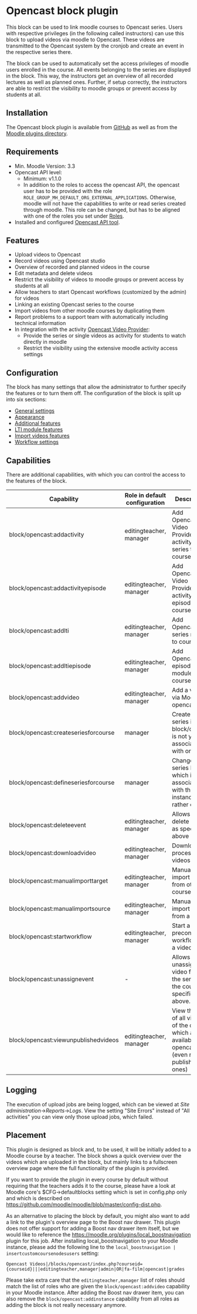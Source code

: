 # Opencast block plugin

This block can be used to link moodle courses to Opencast series. 
Users with respective privileges (in the following called instructors) can use this block to upload videos via moodle to Opencast. 
These videos are transmitted to the Opencast system by the cronjob and create an event in the respective series there.

The block can be used to automatically set the access privileges of moodle users enrolled in the course. 
All events belonging to the series are displayed in the block. 
This way, the instructors get an overview of all recorded lectures as well as planned ones. 
Further, if setup correctly, the instructors are able to restrict the visibility to moodle groups or prevent access by students at all.

## Installation

The Opencast block plugin is available from [GitHub](https://github.com/Opencast-Moodle/moodle-block_opencast/releases) as well as from the [Moodle plugins directory](https://moodle.org/plugins/block_opencast).

## Requirements

* Min. Moodle Version: 3.3
* Opencast API level:
    + Minimum: v1.1.0
    + In addition to the roles to access the opencast API, the opencast user has to be provided with the role `ROLE_GROUP_MH_DEFAULT_ORG_EXTERNAL_APPLICATIONS`.
      Otherwise, moodle will not have the capabilities to write or read series created through moodle.
      This role can be changed, but has to be aligned with one of the roles you set under [Roles](general_settings.md#roles).
* Installed and configured [Opencast API tool](https://github.com/Opencast-Moodle/moodle-tool_opencast).

## Features
* Upload videos to Opencast
* Record videos using Opencast studio
* Overview of recorded and planned videos in the course
* Edit metadata and delete videos
* Restrict the visibility of videos to moodle groups or prevent access by students at all
* Allow teachers to start Opencast workflows (customized by the admin) for videos
* Linking an existing Opencast series to the course
* Import videos from other moodle courses by duplicating them
* Report problems to a support team with automatically including technical information
* In integration with the activity [Opencast Video Provider](https://moodle.org/plugins/mod_opencast):
    + Provide the series or single videos as activity for students to watch directly in moodle
    + Restrict the visibility using the extensive moodle activity access settings


## Configuration

The block has many settings that allow the administrator to further specify the features or to turn them off.
The configuration of the block is split up into six sections:

* [General settings](general_settings.md)
* [Appearance](appearance.md)
* [Additional features](additional_features.md)
* [LTI module features](lti_module_features.md)
* [Import videos features](import_module_features.md)
* [Workflow settings](workflow_settings.md)

## Capabilities

There are additional capabilities, with which you can control the access to the features of the block.

| Capability                           | Role in default configuration | Description                                                                                          |
|--------------------------------------|-------------------------------|------------------------------------------------------------------------------------------------------|
| block/opencast:addactivity           | editingteacher, manager       | Add Opencast Video Provider activity for a series to course |
| block/opencast:addactivityepisode    | editingteacher, manager       | Add Opencast Video Provider activity for an episode to course |
| block/opencast:addlti                | editingteacher, manager       | Add Opencast LTI series module to course |
| block/opencast:addltiepisode         | editingteacher, manager       | Add Opencast LTI episode module to course |
| block/opencast:addvideo              | editingteacher, manager       | Add a video via Moodle to opencast |
| block/opencast:createseriesforcourse | manager                       | Create a new series if block/course is not yet associated with one |
| block/opencast:defineseriesforcourse | manager                       | Change the series ID which is associated with the block instance or rather course |
| block/opencast:deleteevent           | editingteacher, manager       | Allows to delete a video as specified above |
| block/opencast:downloadvideo         | editingteacher, manager       | Download processed videos |
| block/opencast:manualimporttarget    | editingteacher, manager       | Manually import videos from other courses |
| block/opencast:manualimportsource    | editingteacher, manager       | Manually import videos from a course |
| block/opencast:startworkflow         | editingteacher, manager       | Start a preconfigured workflow for a video |
| block/opencast:unassignevent         | -                             | Allows to unassign a video from the series of the course as specified above. |
| block/opencast:viewunpublishedvideos | editingteacher, manager       | View the list of all videos of the course, which are available in opencast (even not published ones) |


## Logging

The execution of upload jobs are being logged, which can be viewed at *Site administration*->*Reports*->*Logs*.
View the setting "Site Errors" instead of "All activities" you can view only those upload jobs, which failed.    

## Placement

This plugin is designed as block and, to be used, it will be initially added to a Moodle course by a teacher. The block shows a quick overview over the videos which are uploaded in the block, but mainly links to a fullscreen overview page where the full functionality of the plugin is provided.

If you want to provide the plugin in every course by default without requiring that the teachers adds it to the course, please have a look at Moodle core's $CFG->defaultblocks setting which is set in config.php only and which is described on https://github.com/moodle/moodle/blob/master/config-dist.php.

As an alternative to placing the block by default, you might also want to add a link to the plugin's overview page to the Boost nav drawer. This plugin does not offer support for adding a Boost nav drawer item itself, but we would like to reference the https://moodle.org/plugins/local_boostnavigation plugin for this job.
After installing local_boostnavigation to your Moodle instance, please add the following line to the `local_boostnavigation | insertcustomcoursenodesusers` setting:
```
Opencast Videos|/blocks/opencast/index.php?courseid={courseid}|||editingteacher,manager|admin|OR|fa-film|opencast|grades
```
Please take extra care that the `editingteacher,manager` list of roles should match the list of roles who are given the `block/opencast:addvideo` capability in your Moodle instance.
After adding the Boost nav drawer item, you can also remove the `block/opencast:addinstance` capability from all roles as adding the block is not really necessary anymore.
